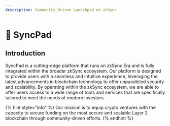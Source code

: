 ```yaml
---
description: Community Driven Launchpad on zkSync
---
```


# 🚀 SyncPad&#x20;

## Introduction

SyncPad is a cutting-edge platform that runs on zkSync Era and is fully integrated within the broader zkSync ecosystem. Our platform is designed to provide users with a seamless and intuitive experience, leveraging the latest advancements in blockchain technology to offer unparalleled security and scalability. By operating within the zkSync ecosystem, we are able to offer users access to a wide range of tools and services that are specifically tailored to meet the needs of modern investors.

{% hint style="info" %}
Our mission is to equip crypto ventures with the capacity to secure funding on the most secure and scalable Layer 2 blockchain  through community-driven efforts.
{% endhint %}

